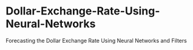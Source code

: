 # Dollar-Exchange-Rate-Using-Neural-Networks
Forecasting the Dollar Exchange Rate Using Neural Networks and Filters
